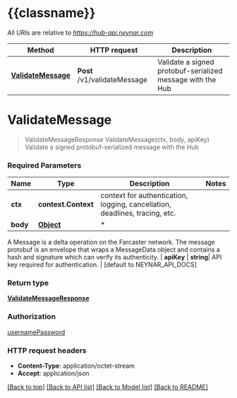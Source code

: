 # {{classname}}

All URIs are relative to *https://hub-api.neynar.com*

Method | HTTP request | Description
------------- | ------------- | -------------
[**ValidateMessage**](ValidateMessageApi.md#ValidateMessage) | **Post** /v1/validateMessage | Validate a signed protobuf-serialized message with the Hub

# **ValidateMessage**
> ValidateMessageResponse ValidateMessage(ctx, body, apiKey)
Validate a signed protobuf-serialized message with the Hub

### Required Parameters

Name | Type | Description  | Notes
------------- | ------------- | ------------- | -------------
 **ctx** | **context.Context** | context for authentication, logging, cancellation, deadlines, tracing, etc.
  **body** | [**Object**](Object.md)| * 
A Message is a delta operation on the Farcaster network. The message protobuf is an envelope 
that wraps a MessageData object and contains a hash and signature which can verify its authenticity. | 
  **apiKey** | **string**| API key required for authentication. | [default to NEYNAR_API_DOCS]

### Return type

[**ValidateMessageResponse**](ValidateMessageResponse.md)

### Authorization

[usernamePassword](../README.md#usernamePassword)

### HTTP request headers

 - **Content-Type**: application/octet-stream
 - **Accept**: application/json

[[Back to top]](#) [[Back to API list]](../README.md#documentation-for-api-endpoints) [[Back to Model list]](../README.md#documentation-for-models) [[Back to README]](../README.md)

